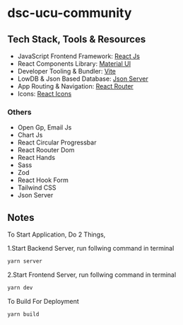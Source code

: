 # dsc-ucu-community

## Tech Stack, Tools & Resources

- JavaScript Frontend Framework: [React Js](https://react.dev/learn)
- React Components Library: [Material UI](https://mui.com/material-ui/getting-started/installation/)
- Developer Tooling & Bundler: [Vite](https://vitejs.dev/guide/)
- LowDB & Json Based Database: [Json Server](https://github.com/typicode/json-server)
- App Routing & Navigation: [React Router](https://reactrouter.com/en/main/start/tutorial)
- Icons: [React Icons](https://react-icons.github.io/react-icons/)

### Others

- Open Gp, Email Js
- Chart Js
- React Circular Progressbar
- React Roouter Dom
- React Hands
- Sass
- Zod
- React Hook Form
- Tailwind CSS
- Json Server

## Notes

To Start Application, Do 2 Things,

1.Start Backend Server, run follwing command in terminal

```bash
yarn server
```

2.Start Frontend Server, run follwing command in terminal

```bash
yarn dev
```

To Build For Deployment

```bash
yarn build
```
